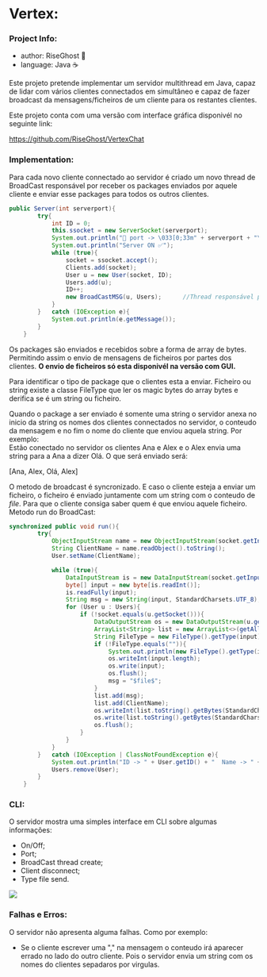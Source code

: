 # Vertex:
### Project Info:
- author:   RiseGhost 👻
- language: Java ☕

Este projeto pretende implementar um servidor multithread em Java, capaz de lidar com vários clientes connectados em simultâneo e capaz de fazer broadcast da mensagens/ficheiros de um cliente para os restantes clientes.

Este projeto conta com uma versão com interface gráfica disponivél no seguinte link:

https://github.com/RiseGhost/VertexChat

### Implementation:

Para cada novo cliente connectado ao servidor é criado um novo thread de BroadCast responsável por receber os packages enviados por aquele cliente e enviar esse packages para todos os outros clientes.
```Java
public Server(int serverport){
        try{
            int ID = 0;
            this.ssocket = new ServerSocket(serverport);
            System.out.println("🚪 port -> \033[0;33m" + serverport + "\033[0m");
            System.out.println("Server ON ✅");
            while (true){
                socket = ssocket.accept();
                Clients.add(socket);
                User u = new User(socket, ID);
                Users.add(u);
                ID++;
                new BroadCastMSG(u, Users);      //Thread responsável por ler as mensagens daquele cliente e fazer broadcast para os outros clientes.
            }
        }   catch (IOException e){
            System.out.println(e.getMessage());
        }
    }
```

Os packages são enviados e recebidos sobre a forma de array de bytes. Permitindo assim o envio de mensagens de ficheiros por partes dos clientes. __O envio de ficheiros só esta disponivél na versão com GUI.__

Para identificar o tipo de package que o clientes esta a enviar. Ficheiro ou string existe a classe FileType que ler os magic bytes do array bytes e derifica se é um string ou ficheiro.

Quando o package a ser enviado é somente uma string o servidor anexa no inicio da string os nomes dos clientes connectados no servidor, o conteudo da mensagem e no fim o nome do cliente que enviou aquela string. Por exemplo: <br> Estão conectado no servidor os clientes Ana e Alex e o Alex envia uma string para a Ana a dizer Olá. O que será enviado será:

[Ana, Alex, Olá, Alex]

O metodo de broadcast é syncronizado. E caso o cliente esteja a enviar um ficheiro, o ficheiro é enviado juntamente com um string com o conteudo de $file$. Para que o cliente consiga saber quem é que enviou aquele ficheiro.
Metodo run do BroadCast:

```Java
synchronized public void run(){
        try{
            ObjectInputStream name = new ObjectInputStream(socket.getInputStream());
            String ClientName = name.readObject().toString();
            User.setName(ClientName);

            while (true){
                DataInputStream is = new DataInputStream(socket.getInputStream());
                byte[] input = new byte[is.readInt()];
                is.readFully(input);
                String msg = new String(input, StandardCharsets.UTF_8);
                for (User u : Users){
                    if (!socket.equals(u.getSocket())){
                        DataOutputStream os = new DataOutputStream(u.getSocket().getOutputStream());
                        ArrayList<String> list = new ArrayList<>(getAllUsersName());
                        String FileType = new FileType().getType(input);
                        if (!FileType.equals("")){
                            System.out.println(new FileType().getType(input));
                            os.writeInt(input.length);
                            os.write(input);
                            os.flush();
                            msg = "$file$";
                        }
                        list.add(msg);
                        list.add(ClientName);
                        os.writeInt(list.toString().getBytes(StandardCharsets.UTF_8).length);
                        os.write(list.toString().getBytes(StandardCharsets.UTF_8));
                        os.flush();
                    }
                }
            }
        }   catch (IOException | ClassNotFoundException e){
            System.out.println("ID -> " + User.getID() + "  Name -> " + User.getName() + " . Was disconnected.");
            Users.remove(User);
        }
    }
```

### CLI:

O servidor mostra uma simples interface em CLI sobre algumas informações:

- On/Off;
- Port;
- BroadCast thread create;
- Client disconnect;
- Type file send.

![](https://user-images.githubusercontent.com/91985039/252740171-3f7c8ad0-5757-4b17-bd94-325bd3f3206d.jpg)

### Falhas e Erros:

O servidor não apresenta alguma falhas. Como por exemplo:

- Se o cliente escrever uma "," na mensagem o conteudo irá aparecer errado no lado do outro cliente. Pois o servidor envia um string com os nomes do clientes sepadaros por virgulas.


